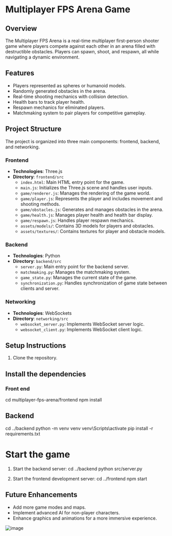# Multiplayer FPS Arena Game

## Overview
The Multiplayer FPS Arena is a real-time multiplayer first-person shooter game where players compete against each other in an arena filled with destructible obstacles. Players can spawn, shoot, and respawn, all while navigating a dynamic environment.

## Features
- Players represented as spheres or humanoid models.
- Randomly generated obstacles in the arena.
- Real-time shooting mechanics with collision detection.
- Health bars to track player health.
- Respawn mechanics for eliminated players.
- Matchmaking system to pair players for competitive gameplay.

## Project Structure
The project is organized into three main components: frontend, backend, and networking.

### Frontend
- **Technologies**: Three.js
- **Directory**: `frontend/src`
  - `index.html`: Main HTML entry point for the game.
  - `main.js`: Initializes the Three.js scene and handles user inputs.
  - `game/renderer.js`: Manages the rendering of the game world.
  - `game/player.js`: Represents the player and includes movement and shooting methods.
  - `game/obstacles.js`: Generates and manages obstacles in the arena.
  - `game/health.js`: Manages player health and health bar display.
  - `game/respawn.js`: Handles player respawn mechanics.
  - `assets/models/`: Contains 3D models for players and obstacles.
  - `assets/textures/`: Contains textures for player and obstacle models.

### Backend
- **Technologies**: Python
- **Directory**: `backend/src`
  - `server.py`: Main entry point for the backend server.
  - `matchmaking.py`: Manages the matchmaking system.
  - `game_state.py`: Manages the current state of the game.
  - `synchronization.py`: Handles synchronization of game state between clients and server.

### Networking
- **Technologies**: WebSockets
- **Directory**: `networking/src`
  - `websocket_server.py`: Implements WebSocket server logic.
  - `websocket_client.py`: Implements WebSocket client logic.

## Setup Instructions
  1. Clone the repository.
   
## Install the dependencies

  ### Front end
  cd multiplayer-fps-arena/frontend
  npm install
  
  ## Backend
  cd ../backend
  python -m venv venv
  venv\Scripts\activate
  pip install -r requirements.txt

# Start the game

1. Start the backend server: 
    cd ../backend
    python src/server.py

2. Start the frontend development server:
    cd ../frontend
    npm start

## Future Enhancements
- Add more game modes and maps.
- Implement advanced AI for non-player characters.
- Enhance graphics and animations for a more immersive experience.

![image](https://github.com/user-attachments/assets/94053771-e9c2-45f7-9ac5-5c8c8a1a0a58)


